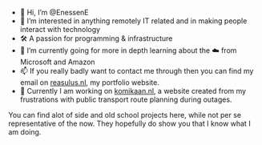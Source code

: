- 👋 Hi, I’m @EnessenE
- 👀 I’m interested in anything remotely IT related and in making people interact with technology
- 🛠️ A passion for programming & infrastructure
- 🌱 I’m currently going for more in depth learning about the ☁️ from Microsoft and Amazon
- 📫 If you really badly want to contact me through then you can find my email on [reasulus.nl](https://reasulus.nl/about), my portfolio website. 
- 🚅 Currently I am working on [komikaan.nl](https://komikaan.nl), a website created from my frustrations with public transport route planning during outages.

You can find alot of side and old school projects here, while not per se representative of the now. They hopefully do show you that I know what I am doing.

<!---
EnessenE/EnessenE is a ✨ special ✨ repository because its `README.md` (this file) appears on your GitHub profile.
You can click the Preview link to take a look at your changes.
--->
